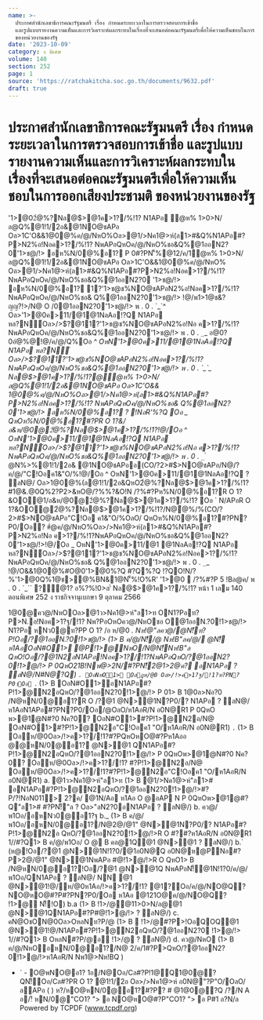 ```yaml
---
name: >-
  ประกาศสำนักเลขาธิการคณะรัฐมนตรี เรื่อง กำหนดระยะเวลาในการตรวจสอบการเข้าชื่อ
  และรูปแบบรายงานความเห็นและการวิเคราะห์ผลกระทบในเรื่องที่จะเสนอต่อคณะรัฐมนตรีเพื่อให้ความเห็นชอบในการออกเสียงประชามติ
  ของหน่วยงานของรัฐ
date: '2023-10-09'
category: ง พิเศษ
volume: 140
section: 252
page: 1
source: 'https://ratchakitcha.soc.go.th/documents/9632.pdf'
draft: true
---
```


# ประกาศสำนักเลขาธิการคณะรัฐมนตรี เรื่อง กำหนดระยะเวลาในการตรวจสอบการเข้าชื่อ และรูปแบบรายงานความเห็นและการวิเคราะห์ผลกระทบในเรื่องที่จะเสนอต่อคณะรัฐมนตรีเพื่อให้ความเห็นชอบในการออกเสียงประชามติ ของหน่วยงานของรัฐ

'1>@02ํ@%?Nล@$>@1ค>1?/%!1? N1APอ ํ@ห% 1>0>N/ล@Q%@1!1/2อ&@1NO@ชAPอ Oล>1C'O&&1@0@%ค/@/NหO%Oล>@1/>Nค1@>ห์(ล1>#&Q%N1APอ#?P>N2%อ!Nอค>1?/%!1? NพAPอQหOค/@/NหO%ชอ&Q%@1ออN2?0'1>ช@/!> อห%N/0@%อ1? P 0#?PN'็%@12/ค/1ํ@ห% 1>0>N/ล@Q%@1!1/2อ&@1NO@ชAPอ Oล>1C'O&&1@0@%ค/@/NหO% Oล>@1/>Nค1@>ห์(ล1>#&Q%N1APอ#?P>N2%อ!Nอค>1?/%!1? NพAPอQหOค/@/NหO%ชอ&Q%@1ออN2?0 '1>ช@/!> อห%N/0@%อ1? 1?'1>ช@ช%NO@ชAPอN2%อ!Nอค>1?/%!1? NพAPอQหOค/@/NหO%ชอ& Q%@1ออN2?0'1>ช@/!> !@/พ1>1@ช&?ญญ?!>/N@ O /0@1ออN2?0'1>ช@/!> พ . 0 . `_`^ Oล>'1>@0ค>11/@1@1NลAอ!?Q N1APอ หล?N์Oล>/>$?@11?'1>ช@ช%NO@ชAPอN2%อ!Nอ ค>1?/%!1? NพAPอQหOค/@/NหO%ชอ&Q%@1ออN2?0'1>ช@/!> พ . 0 . `_`_ อ@0?0อํ@%@!@/ค/@/Q%Oอ _^ OหN'1>@0ค>11/@1@1NลAอ!?Q N1APอ หล?N์ Oล>/>$?@11?'1>ช@ช%NO@ชAPอN2%อ!Nอค>1?/%!1? NพAPอQหOค/@/NหO%ชอ&Q%@1ออN2?0'1>ช@/!> พ . 0 . `_`_ Nล@$>@1ค>1?/%!1?@ํ@ห% 1>0>N/ล@Q%@1!1/2อ&@1NO@ชAPอ Oล>1C'O&& 1@0@%ค/@/NหO%Oล>@1/>Nค1@>ห์(ล1>#&Q%N1APอ#?P>N2%อ!Nอค>1?/%!1? NพAPอQหOค/@/NหO%ชอ& Q%@1ออN2?0'1>ช@/!> อห%N/0@%อ1? ? !NอR'%?Q Oอ _ QหOห%N/0@%อ1?#?PR O 1?&/อ&ห/@0@2ํ@%?Nล@$>@1ค>1?/%!1?!@/Oอ ^ OหN'1>@0ค>11/@1@1NลAอ!?Q N1APอ หล?N์Oล>/>$?@11?'1>ช@ช%NO@ชAPอN2%อ!Nอ ค>1?/%!1? NพAPอQหOค/@/NหO%ชอ&Q%@1ออN2?0'1>ช@/!> พ . 0 . `_`_ ํ @N%>%@1!1/2อ& @1NO@ชAPออ(CO/?2>#$>NO@ชAPอ/N@/?ค/@/"C!Oอค1&"O/%!@/Oอ ^ OหN'1>@0ค>11/@1@1NลAอ!?Q ? ลN@/ Oล>1@0@%(ล@1!1/2อ&QหO2ํ@%?Nล@$>@1ค>1?/%!1?#1@&.@0Q%2?P2>&หO@/?%%?&O!N /?%#?Pห%N/0@%อ1?R O 1?&OO@1/อ&ห/@0@2ํ@%?Nล@$>@1ค>1?/%!1? Oอ ` N/APอR O 1?&OO@2ํ@%?Nล@$>@1ค>1?/%!1?/N@ํ@%/%(CO/?2>#$>NO@ชAPอ"C!Oอ ค1&"O/%OลO/ QหOห%N/0@%อ1?#?PN?P0/Oอ? #ํ@ค/@/NหO%Oล>/>Nค1@>ห์(ล1>#&Q%N1APอ#?P>N2%อ!Nอ ค>1?/%!1?NพAPอQหOค/@/NหO%ชอ&Q%@1ออN2?0'1>ช@/!>!@/Oอ _ OหN'1>@0ค>11/@1 @1NลAอ!?Q N1APอ หล?N์Oล>/>$?@11?'1>ช@ช%NO@ชAPอN2%อ!Nอค>1?/%!1?NพAPอQหOค/@/NหO%ชอ& Q%@1ออN2?0'1>ช@/!> พ . 0 . `_`_ !@/O&&1@0@%#O@0'1>@0%?Q #?Q%?Q !?QO!N/?%'1>@0Q%1@ช>@%BN&1@N'็%!O%R' '1>@0  /?%#?P 5 !Bล@ค/ พ . 0 . `_`` ?์@1? อ%?%!0>ล'์ Nล@$>@1ค>1?/%!1? หน้า 1 เลม 140 ตอนพิเศษ 252 ง ราชกิจจานุเบกษา 9 ตุลาคม 2566

1@0@คว@/NหOOล>@1ว>Nค1@>ห์"ล1>ท ON1?Pอท?P>N.อ!Nอค>1?ฐ/!1? Nพ?PอOหOคว@/NหOชอ O@1ออN.?0!1>ช@/!> N1?Pอ หNว0@ท?PP O 1? /อ ห/@0 _. Nห!@"ลคว@/@N!็ท?P!Oอ/?@1ออN.?0!1>ช@/!> (1> B ค/@/N!็/@ Nห!B"ลค/@/ @N!็ ห1AอOอN#O1> @P!1>@NหO/N@N!็Nห!B"ล QหO!Oอ/?@1N2อN1APอ!Nอค>1?/!1?NพAPอQหO/?@1ออN2?0!1>@/!> P 0QหO21B!Nพ@>2N/#?PN!็2@1>2@ค? อN1APอ ? ลN@/N#N@?Q) `. OอNทO1> Oอฎห/@0 Oล>/!>ค>1?ฐ/!1?ท?PN?P0วOอ `._ (1> B OอN#O1>อN1APอ#?P!1>@N2อQหO/?@1ออN2?0!1>@/!> P 01> B 1@0ล>Nอ?0 /N@หN/0@อ1?R O /?@1 @N>@1N?P0/? N1APอ ? ลN@/ห1AอN1APอ#?PN?P0/Oอ/@OลO/ห1AอR/N อ0N@R1 P 0QหO พ>@1@N#?0 Nค?0? OอN#O1>#?P!1>@N2อ/N@ OอN#O1>#?P!1>@N2อ"C!Oอค1 "O/ห1AอR/N อ0N@R1) `.` (1> B Oอห/@0Oล>/!>ค>1?/!1?#?PQหOหO@#?Pห1Aออ @@หN/0@อ1? @N>@1 QN1APอ#?P!1>@N2อQหO/?@1ออN2?0!1>@/!> P 0QหOพ>@1@N#?0 Nค?0? Oอห/@0Oล>/!>ค>1?/!1? #?P!1>@N2อ/N@ Oอห/@0Oล>/!>ค>1?/!1?#?P!1>@N2อ"C!Oอค1 "O/ห1AอR/N อ0N@R1) a. @1ว>Nค1@>ห์"ล1>ท (1> B @1/>Nค1@>ห์"ล1># อN1APอ#?P!1>@N2อQหO/?@1ออN2?0!1>@/!>#?P/?!NอN011> 2?ค/ @1N/Aอ ห1Aอ O @อAP N P 0QหOพ>@1@#?Q"ล1># #?PN!็"ล ? Oล>"ลN2?0อN1APอ ? ลN@/) b. คว@/พ1Oอ/อหNว0@อ1?ฐ b._ (1> B ค/@/พ1Oอ/อหN/0@อ1?/N@2@/@1" @N>@1N?P0/? N1APอ#?P!1>@N2อ QหO/?@1ออN2?0!1>@/!>R O #?#?ห1AอR/N อ0N@R1 1//#?Q1> B ค/@/พ1Oอ/ O @ B คล@1Q@1 @N>@1 ? ลN@/) b.` (ห@!Oอ/?@1 @N>@1N!1?0/@1อ0N@Q อ0N@ห@PNอ#?P>2@/@1" @N>@1NพAPอ #@!1>@/!>R O QหO1> B /N@หN/0@อ1?!Oอ/?@1 @N>@1Q NพAPอN!็@1N!1?0/ค/@/พ1Oอ/QN1APอ ? ลN@/ NN @1 @N>@1!@/ห/@0ห1Aอ/!>ค>1?/!1? @1?Oอ/ค/@/NO@Q? NO@หO@#?P#?PN?P0/Oอ ห1Aอ @121O@ค/@/NO@Q? !1>@ N!็!O) b.a (1> B !1>/@@11>0>N/ล@@1 @N>@1QN1APอ#?P#@!1>@/!> ? ลN@/) c. คN@OชON@0Oล>OหลNท?P/@ (1> B  !1>/@#?P>!OอQOQ@1 @N>@1!@/N1APอ#?P!1>@N2อQหO/?@1ออN2?0 !1>@/!> 1//#?Q1> B OหลN#?P/@อ !1>/@ ? ลN@/) d. คว@/NหO (1> B ค/@/NหOอหN/0@อ1?/N@ 2/ค/1#?P>QหO/?@1ออN2?0!1>@/!>ห1AอR/N Nพ1@>Nห!BQ )

- ` - O@พNO@อ1? 1อ/N@Oอ/Cล#?P!1@Q1@0@?QN!็Oอ/Cล#?PR O 1? @1!1/2อ Oล>/>Nค1@>ห์ อ0N@"?P"O/OลO/ ลAPอ ( ) ห?/หO@หN/0@อ1?#?P? # @1@0@?Q /?/N A อ/!ี หN/0@"CO1? "> อ NO@หO@#?P"CO1? "> อ P#1 อ?N/ล Powered by TCPDF (www.tcpdf.org)

